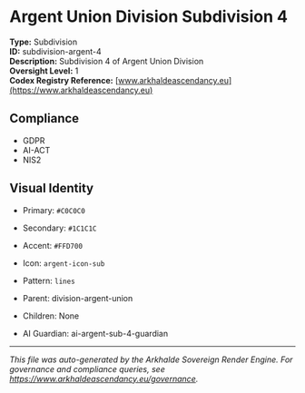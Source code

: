 # Argent Union Division Subdivision 4

**Type:** Subdivision  
**ID:** subdivision-argent-4  
**Description:** Subdivision 4 of Argent Union Division  
**Oversight Level:** 1  
**Codex Registry Reference:** [www.arkhaldeascendancy.eu](https://www.arkhaldeascendancy.eu)

## Compliance

- GDPR
- AI-ACT
- NIS2

## Visual Identity

- Primary: `#C0C0C0`
- Secondary: `#1C1C1C`
- Accent: `#FFD700`
- Icon: `argent-icon-sub`
- Pattern: `lines`


- Parent: division-argent-union
- Children: None
- AI Guardian: ai-argent-sub-4-guardian

---

*This file was auto-generated by the Arkhalde Sovereign Render Engine. For governance and compliance queries, see https://www.arkhaldeascendancy.eu/governance.*